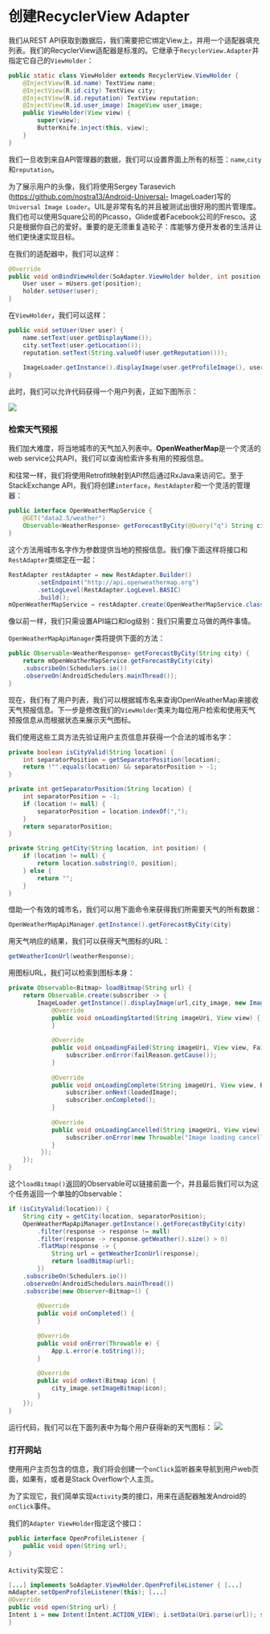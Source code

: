 # 创建RecyclerView Adapter

我们从REST API获取到数据后，我们需要把它绑定View上，并用一个适配器填充列表。我们的RecyclerView适配器是标准的。它继承于`RecyclerView.Adapter`并指定它自己的`ViewHolder`：
```java
public static class ViewHolder extends RecyclerView.ViewHolder {
    @InjectView(R.id.name) TextView name;
    @InjectView(R.id.city) TextView city;
    @InjectView(R.id.reputation) TextView reputation;
    @InjectView(R.id.user_image) ImageView user_image;
    public ViewHolder(View view) { 
        super(view);
        ButterKnife.inject(this, view); 
    }
}
```
我们一旦收到来自API管理器的数据，我们可以设置界面上所有的标签：`name`,`city`和`reputation`。

为了展示用户的头像，我们将使用Sergey Tarasevich (https://github.com/nostra13/Android-Universal- ImageLoader)写的`Universal Image Loader`。UIL是非常有名的并且被测试出很好用的图片管理库。我们也可以使用Square公司的Picasso，Glide或者Facebook公司的Fresco。这只是根据你自己的爱好。重要的是无须重复造轮子：库能够方便开发者的生活并让他们更快速实现目标。

在我们的适配器中，我们可以这样：
```java
@Override
public void onBindViewHolder(SoAdapter.ViewHolder holder, int position) {
    User user = mUsers.get(position);
    holder.setUser(user); 
}
```
在`ViewHolder`，我们可以这样：
```java
public void setUser(User user) { 
    name.setText(user.getDisplayName());
    city.setText(user.getLocation());
    reputation.setText(String.valueOf(user.getReputation()));
    
    ImageLoader.getInstance().displayImage(user.getProfileImage(), user_image);
}
```
此时，我们可以允许代码获得一个用户列表，正如下图所示：

![](chapter8_1.png)

### 检索天气预报

我们加大难度，将当地城市的天气加入列表中。**OpenWeatherMap**是一个灵活的web service公共API，我们可以查询检索许多有用的预报信息。

和往常一样，我们将使用Retrofit映射到API然后通过RxJava来访问它。至于StackExchange API，我们将创建`interface`，`RestAdapter`和一个灵活的管理器：

```java
public interface OpenWeatherMapService {
    @GET("data2.5/weather")
    Observable<WeatherResponse> getForecastByCity(@Query("q") String city);
}
```
这个方法用城市名字作为参数提供当地的预报信息。我们像下面这样将接口和`RestAdapter`类绑定在一起：
```java
RestAdapter restAdapter = new RestAdapter.Builder()
        .setEndpoint("http://api.openweathermap.org")
        .setLogLevel(RestAdapter.LogLevel.BASIC)
        .build();
mOpenWeatherMapService = restAdapter.create(OpenWeatherMapService.class);
```
像以前一样，我们只需设置API端口和log级别：我们只需要立马做的两件事情。

`OpenWeatherMapApiManager`类将提供下面的方法：
```java
public Observable<WeatherResponse> getForecastByCity(String city) {
    return mOpenWeatherMapService.getForecastByCity(city)
    .subscribeOn(Schedulers.io())
    .observeOn(AndroidSchedulers.mainThread());
}
```
现在，我们有了用户列表，我们可以根据城市名来查询OpenWeatherMap来接收天气预报信息。下一步是修改我们的`ViewHolder`类来为每位用户检索和使用天气预报信息从而根据状态来展示天气图标。

我们使用这些工具方法先验证用户主页信息并获得一个合法的城市名字：
```java
private boolean isCityValid(String location) {
    int separatorPosition = getSeparatorPosition(location);
    return !"".equals(location) && separatorPosition > -1; 
}

private int getSeparatorPosition(String location) { 
    int separatorPosition = -1;
    if (location != null) {
        separatorPosition = location.indexOf(","); 
    }
    return separatorPosition; 
}

private String getCity(String location, int position) {
    if (location != null) {
        return location.substring(0, position); 
    } else {
        return ""; 
    }
}
```
借助一个有效的城市名，我们可以用下面命令来获得我们所需要天气的所有数据：
```java
OpenWeatherMapApiManager.getInstance().getForecastByCity(city)
```
用天气响应的结果，我们可以获得天气图标的URL：
```java
getWeatherIconUrl(weatherResponse);
```
用图标URL，我们可以检索到图标本身：
```java
private Observable<Bitmap> loadBitmap(String url) {
    return Observable.create(subscriber -> {
        ImageLoader.getInstance().displayImage(url,city_image, new ImageLoadingListener() { 
            @Override
            public void onLoadingStarted(String imageUri, View view) {
            }
            
            @Override
            public void onLoadingFailed(String imageUri, View view, FailReason failReason) {
                subscriber.onError(failReason.getCause()); 
            }
            
            @Override
            public void onLoadingComplete(String imageUri, View view, Bitmap loadedImage) {
                subscriber.onNext(loadedImage);
                subscriber.onCompleted(); 
            }
            
            @Override
            public void onLoadingCancelled(String imageUri, View view) {
                subscriber.onError(new Throwable("Image loading cancelled"));
            }
         });
    });
}
```
这个`loadBitmap()`返回的Observable可以链接前面一个，并且最后我们可以为这个任务返回一个单独的Observable：
```java
if (isCityValid(location)) {
    String city = getCity(location, separatorPosition);
    OpenWeatherMapApiManager.getInstance().getForecastByCity(city)
        .filter(response -> response != null)
        .filter(response -> response.getWeather().size() > 0)
        .flatMap(response -> {
            String url = getWeatherIconUrl(response);
            return loadBitmap(url);
        })
    .subscribeOn(Schedulers.io())
    .observeOn(AndroidSchedulers.mainThread())
    .subscribe(new Observer<Bitmap>() {
    
        @Override
        public void onCompleted() {
        }
        
        @Override
        public void onError(Throwable e) {
            App.L.error(e.toString()); 
        }
        
        @Override
        public void onNext(Bitmap icon) {
            city_image.setImageBitmap(icon); 
        }
    });
}
```
运行代码，我们可以在下面列表中为每个用户获得新的天气图标：
![](chapter8_2.png)

### 打开网站

使用用户主页包含的信息，我们将会创建一个`onClick`监听器来导航到用户web页面，如果有，或者是Stack Overflow个人主页。

为了实现它，我们简单实现`Activity`类的接口，用来在适配器触发Android的`onClick`事件。

我们的`Adapter ViewHolder`指定这个接口：
```java
public interface OpenProfileListener {
    public void open(String url); 
}
```

`Activity`实现它：
```java
[...] implements SoAdapter.ViewHolder.OpenProfileListener { [...]
mAdapter.setOpenProfileListener(this); [...]
@Override
public void open(String url) {
Intent i = new Intent(Intent.ACTION_VIEW); i.setData(Uri.parse(url)); startActivity(i);
}
```














































